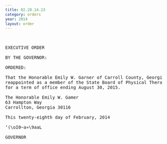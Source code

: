 ```yaml
---
title: 02.28.14.23
category: orders
year: 2014
layout: order
---
```


<pre> 

EXECUTIVE ORDER

BY THE GOVERNOR:

ORDERED:

That the Honorable Emily W. Garner of Carroll County, Georgia, is
reappointed as a member of the State Board of Physical Therapy,
for a term of office ending August 30, 2015.

The Honorable Emily W. Gamer
63 Hampton Way
Carrollton, Georgia 30116

This twenty-eighth day of February, 2014

‘(\oI0~a»\9aaL

GOVERNOR

</pre>
